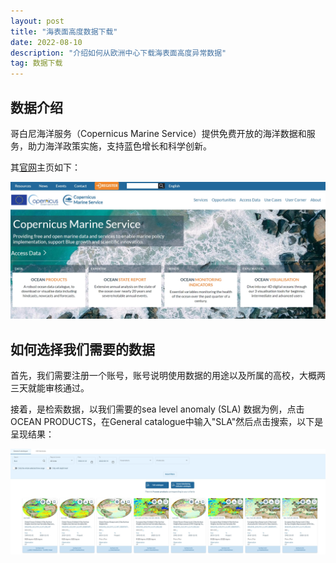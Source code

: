 ```yaml
---
layout: post
title: "海表面高度数据下载"
date: 2022-08-10 
description: "介绍如何从欧洲中心下载海表面高度异常数据"
tag: 数据下载
---   
```


## 数据介绍

哥白尼海洋服务（Copernicus Marine Service）提供免费开放的海洋数据和服务，助力海洋政策实施，支持蓝色增长和科学创新。

其[官网](https://marine.copernicus.eu/)主页如下：

![CMEMS](/images/posts/2022-08-10-海表面高度数据下载/Copernicus%20Marine%20Service.jpg)

## 如何选择我们需要的数据

首先，我们需要注册一个账号，账号说明使用数据的用途以及所属的高校，大概两三天就能审核通过。

接着，是检索数据，以我们需要的sea level anomaly (SLA) 数据为例，点击OCEAN PRODUCTS，在General catalogue中输入"SLA"然后点击搜索，以下是呈现结果：

![搜索SLA返回的结果](/images/posts/2022-08-10-海表面高度数据下载/数据检索.jpg)